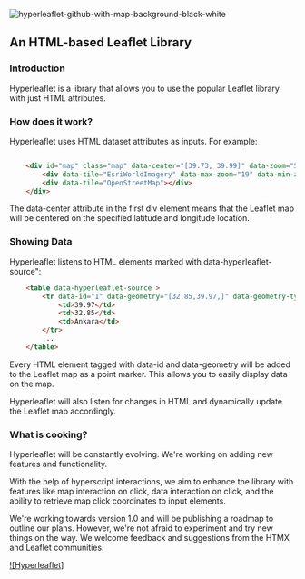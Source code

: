 ![hyperleaflet-github-with-map-background-black-white](https://user-images.githubusercontent.com/50503448/226453243-27619ebb-b323-4c51-be95-d01bf5b53545.png)

## An HTML-based Leaflet Library

### Introduction

Hyperleaflet is a library that allows you to use the popular Leaflet library with just HTML attributes.

### How does it work?

Hyperleaflet uses HTML dataset attributes as inputs. For example:
```html

    <div id="map" class="map" data-center="[39.73, 39.99]" data-zoom="5">
        <div data-tile="EsriWorldImagery" data-max-zoom="19" data-min-zoom="5" data-default></div>
        <div data-tile="OpenStreetMap"></div>
    </div>
```
The data-center attribute in the first div element means that the Leaflet map will be centered on the specified latitude and longitude location.

### Showing Data
Hyperleaflet listens to HTML elements marked with data-hyperleaflet-source":
```html
    <table data-hyperleaflet-source >
        <tr data-id="1" data-geometry="[32.85,39.97,]" data-geometry-type="Point">
            <td>39.97</td>
            <td>32.85</td>
            <td>Ankara</td>
        </tr>
        ...
    </table>
```
Every HTML element tagged with data-id and data-geometry will be added to the Leaflet map as a point marker. This allows you to easily display data on the map.

Hyperleaflet will also listen for changes in HTML and dynamically update the Leaflet map accordingly.


### What is cooking?

Hyperleaflet will be constantly evolving. 
We're working on adding new features and functionality.

With the help of hyperscript interactions, we aim to enhance the library with features like map interaction on click, data interaction on click, and the ability to retrieve map click coordinates to input elements.

 We're working towards version 1.0 and will be publishing a roadmap to outline our plans. However, we're not afraid to experiment and try new things on the way. We welcome feedback and suggestions from the HTMX and Leaflet communities.

 
[![Hyperleaflet]](https://user-images.githubusercontent.com/50503448/217046480-e997b33b-fddc-4c6d-af5e-18a6f4899928.mp4)

